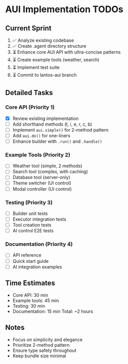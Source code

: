 # AUI Implementation TODOs

## Current Sprint
1. ✅ Analyze existing codebase
2. ✅ Create .agent directory structure
3. ⏳ Enhance core AUI API with ultra-concise patterns
4. ⏳ Create example tools (weather, search)
5. ⏳ Implement test suite
6. ⏳ Commit to lantos-aui branch

## Detailed Tasks

### Core API (Priority 1)
- [x] Review existing implementation
- [ ] Add shorthand methods (t, i, e, r, c, b)
- [ ] Implement `aui.simple()` for 2-method pattern
- [ ] Add `aui.do()` for one-liners
- [ ] Enhance builder with `.run()` and `.handle()`

### Example Tools (Priority 2)
- [ ] Weather tool (simple, 2 methods)
- [ ] Search tool (complex, with caching)
- [ ] Database tool (server-only)
- [ ] Theme switcher (UI control)
- [ ] Modal controller (UI control)

### Testing (Priority 3)
- [ ] Builder unit tests
- [ ] Executor integration tests
- [ ] Tool creation tests
- [ ] AI control E2E tests

### Documentation (Priority 4)
- [ ] API reference
- [ ] Quick start guide
- [ ] AI integration examples

## Time Estimates
- Core API: 30 min
- Example tools: 45 min
- Testing: 30 min
- Documentation: 15 min
Total: ~2 hours

## Notes
- Focus on simplicity and elegance
- Prioritize 2-method pattern
- Ensure type safety throughout
- Keep bundle size minimal